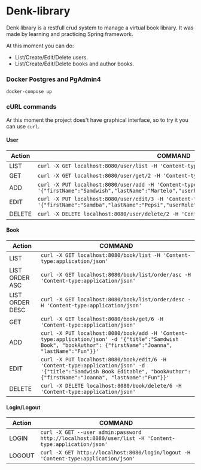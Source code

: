 # Denk-library

Denk library is a restfull crud system to manage a virtual book library. It was made by learning and practicing Spring framework.

At this moment you can do:

  - List/Create/Edit/Delete users.
  - List/Create/Edit/Delete books and author books.

### Docker Postgres and PgAdmin4

``
docker-compose up
``

### cURL commands

Ar this moment the project does't have graphical interface, so to try it you can use `curl`.

#### User
| Action | COMMAND |
| ------ | ------ |
| LIST | `curl -X GET localhost:8080/user/list -H 'Content-type:application/json'` |
| GET | `curl -X GET localhost:8080/user/get/2 -H 'Content-type:application/json'` |
| ADD |`curl -X PUT localhost:8080/user/add -H 'Content-type:application/json' -d '{"firstName":"Samdwish","lastName":"Martelo","userRole":"LIBRARIAN","password":"xyxy2"}'` |
| EDIT | `curl -X PUT localhost:8080/user/edit/3 -H 'Content-type:application/json' -d '{"firstName":"Samdba","lastName":"Pepsi","userRole":"LIBRARIAN","password":"xyxy2"}'` |
| DELETE | `curl -X DELETE localhost:8080/user/delete/2 -H 'Content-type:application/json'` |

#### Book
| Action | COMMAND |
| ------ | ------ |
| LIST | `curl -X GET localhost:8080/book/list -H 'Content-type:application/json'` |
| LIST ORDER ASC | `curl -X GET localhost:8080/book/list/order/asc -H 'Content-type:application/json'` |
| LIST ORDER DESC | `curl -X GET localhost:8080/book/list/order/desc -H 'Content-type:application/json'` |
| GET | `curl -X GET localhost:8080/book/get/6 -H 'Content-type:application/json'` |
| ADD | `curl -X PUT localhost:8080/book/add -H 'Content-type:application/json' -d '{"title":"Samdwish Book", "bookAuthor": {"firstName":"Joanna", "lastName":"Fun"}}'` |
| EDIT | `curl -X PUT localhost:8080/book/edit/6 -H 'Content-type:application/json' -d '{"title":"Samdwish Book Editable", "bookAuthor": {"firstName":"Joanna", "lastName":"Fun"}}'` |
| DELETE | `curl -X DELETE localhost:8080/book/delete/6 -H 'Content-type:application/json'` |

#### Login/Logout
| Action | COMMAND |
| ------ | ------ |
| LOGIN | `curl -X GET --user admin:password http://localhost:8080/user/list -H 'Content-type:application/json'` |
| LOGOUT | `curl -X GET http://localhost:8080/login/logout -H 'Content-type:application/json'` |
